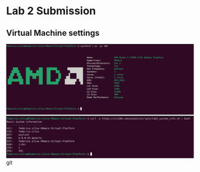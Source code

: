 # Lab 2 Submission

## Virtual Machine settings

![cpufetch](cpufetch.png)
![script](script.png)git 